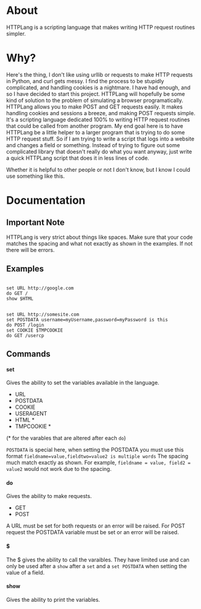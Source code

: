 About
=====

HTTPLang is a scripting language that makes writing HTTP request routines simpler.

Why?
====

Here's the thing, I don't like using urllib or requests to make HTTP requests in Python, and curl gets messy. I find the process to be stupidly complicated, and handling cookies is a nightmare. I have had enough, and so I have decided to start this project. HTTPLang will hopefully be some kind of solution to the problem of simulating a browser programatically. HTTPLang allows you to make POST and GET requests easily. It makes handling cookies and sessions a breeze, and making POST requests simple. It's a scripting language dedicated 100% to writing HTTP request routines that could be called from another program. My end goal here is to have HTTPLang be a little helper to a larger program that is trying to do some HTTP request stuff. So if I am trying to write a script that logs into a website and changes a field or something. Instead of trying to figure out some complicated library that doesn't really do what you want anyway, just write a quick HTTPLang script that does it in less lines of code. 

Whether it is helpful to other people or not I don't know, but I know I could use something like this.

Documentation
=============

Important Note
--------------

HTTPLang is very strict about things like spaces. Make sure that your code matches the spacing and what not exactly as shown in the examples. If not there will be errors.

Examples
--------

```

set URL http://google.com
do GET /
show $HTML

``` 

```

set URL http://somesite.com
set POSTDATA username=myUsername,password=myPassword is this
do POST /login
set COOKIE $TMPCOOKIE
do GET /usercp

```


Commands
--------

#### set

Gives the ability to set the variables available in the language.

- URL
- POSTDATA
- COOKIE
- USERAGENT
- HTML \*
- TMPCOOKIE \*

(\* for the varables that are altered after each `do`)


`POSTDATA` is special here, when setting the POSTDATA you must use this format ```fieldname=value,fieldtwo=value2 is multiple words``` The spacing much match exactly as shown. For example, ```fieldname = value, field2 = value2``` would not work due to the spacing.

#### do

Gives the ability to make requests.

- GET
- POST

A URL must be set for both requests or an error will be raised. For POST request the POSTDATA variable must be set or an error will be raised.

#### $

The $ gives the ability to call the varaibles. They have limited use and can only be used after a `show` after a `set` and a `set POSTDATA` when setting the value of a field.

#### show

Gives the ability to print the variables.  

